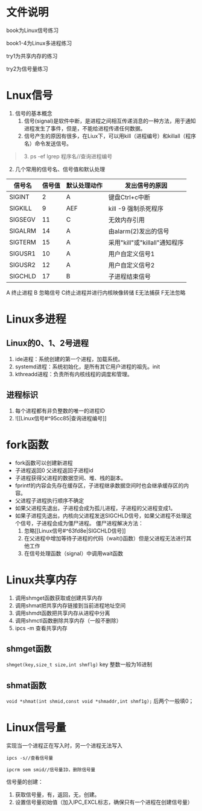 # 文件说明
book为Linux信号练习

book1-4为Linux多进程练习

try1为共享内存的练习

try2为信号量练习

# Lnux信号
1. 信号的基本概念
	1. 信号(signal)是软件中断，是进程之间相互传递消息的一种方法，用于通知进程发生了事件，但是，不能给进程传递任何数据。
	2. 信号产生的原因有很多，在Liux下，可以用kill（进程编号）和killall（程序名）命令发送信号。
> 	3. ps -ef lgrep  程序名//查询进程编号 
2.  几个常用的信号名、信号值和默认处理

|信号名 | 信号值 |默认处理动作|发出信号的原因  |
|--------|---------|---------------|-------------------|
|SIGINT|2|A|键盘Ctrl+c中断|
|SIGKILL|9|AEF|kill -9 强制杀死程序|
|SIGSEGV|11|C|无效内存引用|
|SIGALRM|14|A|由alarm(2)发出的信号|
|SIGTERM|15|A|采用"kill"或"killall"通知程序|
|SIGUSR1|10|A|用户自定义信号1|
|SIGUSR2|12|A|用户自定义信号2|
|SIGCHLD|17|B|子进程结束信号|

A 终止进程
B 忽略信号
C终止进程并进行内核映像转储
E无法捕获
F无法忽略

# Linux多进程
## Linux的0、1、2号进程 
1. ide进程：系统创建的第一个进程，加载系统。 
2. systemd进程：系统初始化，是所有其它用户进程的祖先。init 
3. kthreadd进程：负责所有内核线程的调度和管理。
## 进程标识
1. 每个进程都有非负整数的唯一的进程ID
2. ![[Linux信号#^95cc85|查询进程编号]]
# fork函数
* fork函数可以创建新进程
* 子进程返回0 父进程返回子进程id
* 子进程获得父进程的数据空间、堆、栈的副本。
* fprintf的内容会先存在缓存区，子进程继承数据空间时也会继承缓存区的内容。
* 父进程子进程执行顺序不确定
* 如果父进程先退出，子进程会成为孤儿进程，子进程的父进程变成1。 
* 如果子进程先退出，内核向父进程发送SIGCHLD信号，如果父进程不处理这个信号，子进程会成为僵尸进程。
	僵尸进程解决方法：
	1. 忽略[[Linux信号#^63fd8e|SIGCHLD信号]]
	2. 在父进程中增加等待子进程的代码（wait()函数）但是父进程无法进行其他工作
	3. 在信号处理函数（signal）中调用wait函数

# Linux共享内存
1. 调用shmget函数获取或创建共享内存
2. 调用shmat把共享内存链接到当前进程地址空间
3. 调用shmdt函数把共享内存从进程中分离
4. 调用shmctl函数删除共享内存（一般不删除）
5. ipcs -m 查看共享内存
## shmget函数
`shmget(key,size_t size,int shmflg)`
key 整数一般为16进制

## shmat函数
`void *shmat(int shmid,const void *shmaddr,int shmf1g);`
后两个一般填0；

# Linux信号量
实现当一个进程正在写入时，另一个进程无法写入

`ipcs -s//查看信号量`

`ipcrm sem smid//信号量ID，删除信号量`

信号量的创建：
1. 获取信号量，有，返回，无，创建。
2. 设置信号量初始值（加入IPC_EXCL标志，确保只有一个进程在创建信号量）

